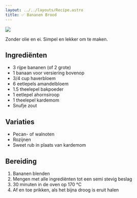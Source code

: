```yaml
---
layout: ../../layouts/Recipe.astro
title: ✅ Bananen Brood
---
```

![](/images/uploads/bananen-brood.jpg)

Zonder olie en ei. Simpel en lekker om te maken.

## Ingrediënten

* 3 rijpe bananen (of 2 grote)
* 1 banaan voor versiering bovenop
* 3/4 cup haverbloem
* 6 eetlepels amandelbloem
* 1.5 theelepel bakpoeder
* 1 eetlepel ahornsiroop
* 1 theelepel kardemom
* Snufje zout

## Variaties

* Pecan- of walnoten
* Rozijnen
* Sweet rub in plaats van kardemom

## Bereiding

1. Bananen blenden
2. Mengen met alle ingrediënten tot een semi stevig beslag
3. 30 minuten in de oven op 170 °C
4. Af en toe prikken, als het bijna droog is eruit halen